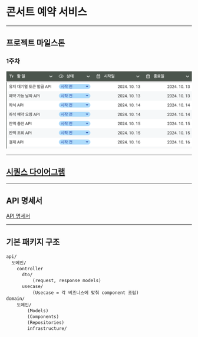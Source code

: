 # 콘서트 예약 서비스

---

## 프로젝트 마일스톤

### 1주차
![1 주차 프로젝트 마일스톤](/image/milestone_first_week.png)

---

## [시퀀스 다이어그램](https://github.com/m5s3/consert-reservation/wiki/시퀀스-다이어그램)

---

## API 명세서
[API 명세서](https://github.com/m5s3/consert-reservation/wiki)

---

## 기본 패키지 구조
```
api/
  도메인/
    controller
      dto/
		  (request, response models)
	  usecase/
		  (Usecase = 각 비즈니스에 맞춰 component 조립)
domain/
	도메인/
		(Models)
		(Components)
		(Repositories)
		infrastructure/
```